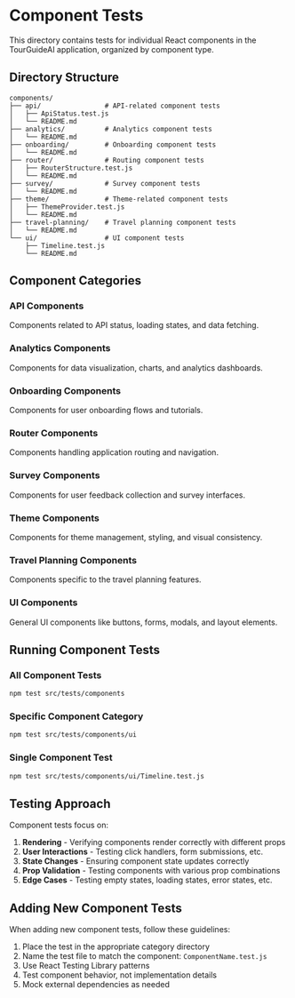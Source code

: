 # Component Tests

This directory contains tests for individual React components in the TourGuideAI application, organized by component type.

## Directory Structure

```
components/
├── api/                # API-related component tests
│   ├── ApiStatus.test.js
│   └── README.md
├── analytics/          # Analytics component tests
│   └── README.md
├── onboarding/         # Onboarding component tests 
│   └── README.md
├── router/             # Routing component tests
│   ├── RouterStructure.test.js
│   └── README.md
├── survey/             # Survey component tests
│   └── README.md
├── theme/              # Theme-related component tests
│   ├── ThemeProvider.test.js
│   └── README.md
├── travel-planning/    # Travel planning component tests
│   └── README.md
└── ui/                 # UI component tests
    ├── Timeline.test.js
    └── README.md
```

## Component Categories

### API Components
Components related to API status, loading states, and data fetching.

### Analytics Components
Components for data visualization, charts, and analytics dashboards.

### Onboarding Components
Components for user onboarding flows and tutorials.

### Router Components
Components handling application routing and navigation.

### Survey Components
Components for user feedback collection and survey interfaces.

### Theme Components
Components for theme management, styling, and visual consistency.

### Travel Planning Components
Components specific to the travel planning features.

### UI Components
General UI components like buttons, forms, modals, and layout elements.

## Running Component Tests

### All Component Tests

```bash
npm test src/tests/components
```

### Specific Component Category

```bash
npm test src/tests/components/ui
```

### Single Component Test

```bash
npm test src/tests/components/ui/Timeline.test.js
```

## Testing Approach

Component tests focus on:

1. **Rendering** - Verifying components render correctly with different props
2. **User Interactions** - Testing click handlers, form submissions, etc.
3. **State Changes** - Ensuring component state updates correctly
4. **Prop Validation** - Testing components with various prop combinations
5. **Edge Cases** - Testing empty states, loading states, error states, etc.

## Adding New Component Tests

When adding new component tests, follow these guidelines:

1. Place the test in the appropriate category directory
2. Name the test file to match the component: `ComponentName.test.js`
3. Use React Testing Library patterns
4. Test component behavior, not implementation details
5. Mock external dependencies as needed 